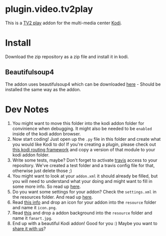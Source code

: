 # plugin.video.tv2play

This is a [TV2 play](https://play.tv2.dk/forside) addon for the multi-media center [Kodi](https://kodi.tv/).

# Install

Download the zip repository as a zip file and install it in kodi.

## Beautifulsoup4

The addon uses beautifulsoup4 which can be downloaded [here](https://mirrors.kodi.tv/addons/leia/script.module.beautifulsoup4/) - Should be installed the same way as the addon.


# Dev Notes

1. You might want to move this folder into the kodi addon folder for convinience when debugging. It might also be needed to be `enabled` inside of the kodi addon browser.
2. Now start coding! Just open up the `.py` file in this folder and create what you would like Kodi to do! If you're creating a plugin, please check out [this kodi routing framework](https://github.com/tamland/kodi-plugin-routing) and copy a version of that module to your kodi addon folder.
3. Write some tests, maybe? Don't forget to activate [travis](https://travis-ci.org/) access to your repository. We've created a test folder and a travis config file for that, otherwise just delete those ;)
4. You might want to look at your `addon.xml` it should already be filled, but you will need to understand what your doing and might want to fill in some more info. So read up [here](http://kodi.wiki/view/Addon.xml).
5. Do you want some settings for your addon? Check the `settings.xml` in the resources folder. And read up [here](http://kodi.wiki/view/Settings.xml).
6. Read [this info](http://kodi.wiki/view/Add-on_structure#icon.png) and drop an icon for your addon into the `resource` folder and name it `icon.png`.
7. Read [this](http://kodi.wiki/view/Add-on_structure#fanart.jpg) and drop a addon background into the `resource` folder and name it `fanart.jpg`.
8. End up with a beautiful Kodi addon! Good for you :) Maybe you want to [share it with us](http://kodi.wiki/view/Submitting_Add-on_updates_on_Github)?

